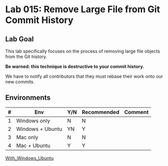 # Lab 015: Remove Large File from Git Commit History

## Lab Goal

This lab specifically focuses on the process of removing large file objects from the Git history.

**Be warned: this technique is destructive to your commit history.**

We have to notify all contributors that they must rebase their work onto our new commits.

## Environments

| # | Env              | Y/N | Recommended | Comment |
|---|------------------|-----|-------------|---------|
| 1 | Windows only     | N   | N           |         |
| 2 | Windows + Ubuntu | YN  | Y           |         |
| 3 | Mac only         | N   | N           |         |
| 4 | Mac + Ubuntu     | Y   | Y           |         |

[With_Windows_Ubuntu](02_YN_Windows_Ubuntu.md)

<!--
[Windows Only](01_Y_WindowsOnly.md)

[Mac Only](03_Y_MacOnly.md)

[With_Mac_Ubuntu](04_YN_Mac_Ubuntu.md)
-->

<!--
## Reference

- [Git Pro - Git 内部原理之维护与数据恢复](https://git-scm.com/book/zh/v2/Git-%E5%86%85%E9%83%A8%E5%8E%9F%E7%90%86-%E7%BB%B4%E6%8A%A4%E4%B8%8E%E6%95%B0%E6%8D%AE%E6%81%A2%E5%A4%8D)

- [Removing sensitive data from a repository](https://docs.github.com/en/authentication/keeping-your-account-and-data-secure/removing-sensitive-data-from-a-repository)
-->
